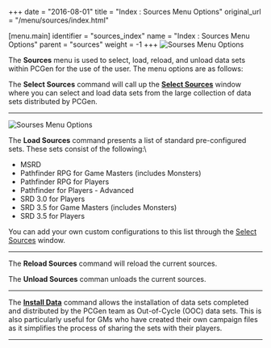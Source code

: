 +++
date = "2016-08-01"
title = "Index : Sources Menu Options"
original_url = "/menu/sources/index.html"

[menu.main]
    identifier = "sources_index"
    name = "Index : Sources Menu Options"
    parent = "sources"
        weight = -1
+++
![Sourses Menu Options](../../images/menus/sources/menu_sources_00.png)

The **Sources** menu is used to select, load, reload, and unload data
sets within PCGen for the use of the user. The menu options are as
follows:

The **Select Sources** command will call up the [**Select
Sources**](/menu/sources/selection.html) window where you can select and
load data sets from the large collection of data sets distributed by
PCGen.

------------------------------------------------------------------------

![Sourses Menu
Options](../../images/menus/sources/menu_sources_02_loadsources.png)

The **Load Sources** command presents a list of standard pre-configured
sets. These sets consist of the following:\

-   MSRD
-   Pathfinder RPG for Game Masters (includes Monsters)
-   Pathfinder RPG for Players
-   Pathfinder for Players - Advanced
-   SRD 3.0 for Players
-   SRD 3.5 for Game Masters (includes Monsters)
-   SRD 3.5 for Players

You can add your own custom configurations to this list through the
[Select Sources](/menu/sources/selection.html#savecustom) window.

------------------------------------------------------------------------

The **Reload Sources** command will reload the current sources.

The **Unload Sources** comman unloads the current sources.

------------------------------------------------------------------------

The [**Install Data**](/menu/sources/install-data.html) command allows
the installation of data sets completed and distributed by the PCGen
team as Out-of-Cycle (OOC) data sets. This is also particularly useful
for GMs who have created their own campaign files as it simplifies the
process of sharing the sets with their players.

------------------------------------------------------------------------



